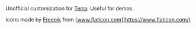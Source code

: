 Unofficial customization for [Terra](https://app.terra.bio/). Useful for demos.

Icons made by [Freepik](https://www.flaticon.com/authors/freepik) from [www.flaticon.com](https://www.flaticon.com/)
